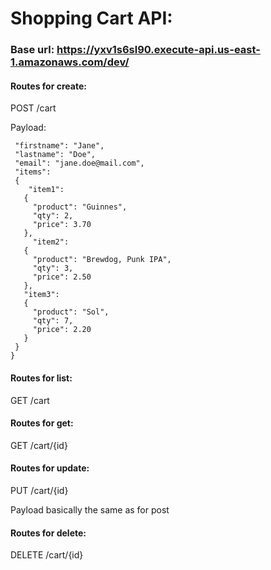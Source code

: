 # Shopping Cart API:

### Base url: https://yxv1s6sl90.execute-api.us-east-1.amazonaws.com/dev/ 

#### Routes for create:

POST /cart

Payload:

```
 "firstname": "Jane",
 "lastname": "Doe",
 "email": "jane.doe@mail.com", 
 "items":
 {
    "item1":
   {
     "product": "Guinnes",
     "qty": 2,
     "price": 3.70
   },
     "item2":
   {
     "product": "Brewdog, Punk IPA",
     "qty": 3,
     "price": 2.50
   },
   "item3":
   {
     "product": "Sol",
     "qty": 7,
     "price": 2.20
   }
 }
}
```

#### Routes for list:

GET /cart

#### Routes for get:

GET /cart/{id}

#### Routes for update:

PUT /cart/{id}

Payload basically the same as for post

#### Routes for delete:

DELETE /cart/{id}
